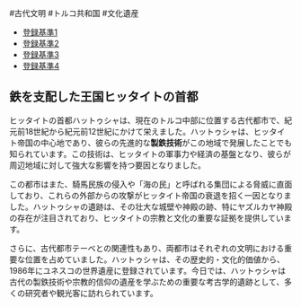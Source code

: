 #古代文明 #トルコ共和国 #文化遺産 
- [登録基準1](登録基準1.md)
- [登録基準2](登録基準2.md)
- [登録基準3](登録基準3.md)
- [登録基準4](登録基準4.md)
## 鉄を支配した王国ヒッタイトの首都
ヒッタイトの首都ハットゥシャは、現在のトルコ中部に位置する古代都市で、紀元前18世紀から紀元前12世紀にかけて栄えました。ハットゥシャは、ヒッタイト帝国の中心地であり、彼らの先進的な**製鉄技術**がこの地域で発展したことでも知られています。この技術は、ヒッタイトの軍事力や経済の基盤となり、彼らが周辺地域に対して強大な影響を持つ要因となりました。

この都市はまた、騎馬民族の侵入や「海の民」と呼ばれる集団による脅威に直面しており、これらの外部からの攻撃がヒッタイト帝国の衰退を招く一因となりました。ハットゥシャの遺跡は、その壮大な城壁や神殿の跡、特にヤズルカヤ神殿の存在が注目されており、ヒッタイトの宗教と文化の重要な証拠を提供しています。

さらに、古代都市テーベとの関連性もあり、両都市はそれぞれの文明における重要な位置を占めていました。ハットゥシャは、その歴史的・文化的価値から、1986年にユネスコの世界遺産に登録されています。今日では、ハットゥシャは古代の製鉄技術や宗教的信仰の遺産を学ぶための重要な考古学的遺跡として、多くの研究者や観光客に訪れられています。